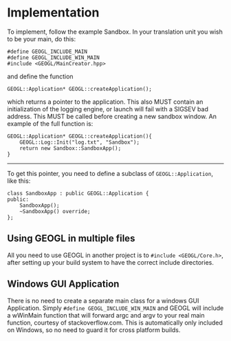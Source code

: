 # Implementation
To implement, follow the example Sandbox.
In your translation unit you wish to be your main, do this:
```
#define GEOGL_INCLUDE_MAIN
#define GEOGL_INCLUDE_WIN_MAIN
#include <GEOGL/MainCreator.hpp>
```
and define the function 
```
GEOGL::Application* GEOGL::createApplication();
```
which returns a pointer to the application. This also MUST contain an initialization of
the logging engine, or launch will fail with a SIGSEV bad address. This MUST be called
before creating a new sandbox window. An example of the full function is:
```
GEOGL::Application* GEOGL::createApplication(){
    GEOGL::Log::Init("log.txt", "Sandbox");
    return new Sandbox::SandboxApp();
}
```

-------------------------------------------
To get this pointer, you need to define a subclass of `GEOGL::Application`,
like this:
```
class SandboxApp : public GEOGL::Application {
public:
    SandboxApp();
    ~SandboxApp() override;
};
```

## Using GEOGL in multiple files
All you need to use GEOGL in another project
is to `#include <GEOGL/Core.h>`, after setting up
your build system to have the correct include directories.

## Windows GUI Application
There is no need to create a separate main class for a windows
GUI Application. Simply `#define GEOGL_INCLUDE_WIN_MAIN` and
GEOGL will include a wWinMain function that will forward argc and argv
to your real main function, courtesy of stackoverflow.com. This is automatically
only included on Windows, so no need to guard it for cross platform builds.
